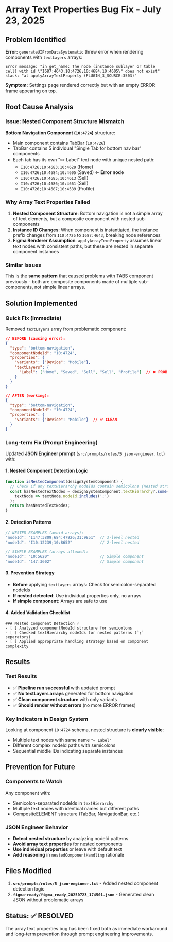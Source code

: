 # Array Text Properties Bug Fix - July 23, 2025

## Problem Identified

**Error:** `generateUIFromDataSystematic` threw error when rendering components with `textLayers` arrays:
```
Error message: "in get_name: The node (instance sublayer or table cell) with id \"I687:4643;10:4726;10:4684;10:4605\" does not exist"
stack: "at applyArrayTextProperty (PLUGIN_3_SOURCE:3503)"
```

**Symptom:** Settings page rendered correctly but with an empty ERROR frame appearing on top.

## Root Cause Analysis

### Issue: Nested Component Structure Mismatch

**Bottom Navigation Component (`10:4724`)** structure:
- Main component contains TabBar (`10:4726`)
- TabBar contains 5 individual "Single Tab for bottom nav bar" components
- Each tab has its own "✏️ Label" text node with unique nested path:
  - `I10:4726;10:4683;10:4629` (Home)
  - `I10:4726;10:4684;10:4605` (Saved) ← **Error node**
  - `I10:4726;10:4685;10:4613` (Sell)
  - `I10:4726;10:4686;10:4661` (Sell)
  - `I10:4726;10:4687;10:4589` (Profile)

### Why Array Text Properties Failed

1. **Nested Component Structure**: Bottom navigation is not a simple array of text elements, but a composite component with nested sub-components
2. **Instance ID Changes**: When component is instantiated, the instance prefix changes from `I10:4726` to `I687:4643`, breaking node references
3. **Figma Renderer Assumption**: `applyArrayTextProperty` assumes linear text nodes with consistent paths, but these are nested in separate component instances

### Similar Issues

This is the **same pattern** that caused problems with TABS component previously - both are composite components made of multiple sub-components, not simple linear arrays.

## Solution Implemented

### Quick Fix (Immediate)
Removed `textLayers` array from problematic component:
```json
// BEFORE (causing error):
{
  "type": "bottom-navigation",
  "componentNodeId": "10:4724",
  "properties": {
    "variants": {"Device": "Mobile"},
    "textLayers": {
      "Label": ["Home", "Saved", "Sell", "Sell", "Profile"]  // ❌ PROBLEMATIC
    }
  }
}

// AFTER (working):
{
  "type": "bottom-navigation", 
  "componentNodeId": "10:4724",
  "properties": {
    "variants": {"Device": "Mobile"}  // ✅ CLEAN
  }
}
```

### Long-term Fix (Prompt Engineering)
Updated **JSON Engineer prompt** (`src/prompts/roles/5 json-engineer.txt`) with:

#### 1. Nested Component Detection Logic
```javascript
function isNestedComponent(designSystemComponent) {
  // Check if any textHierarchy nodeIds contain semicolons (nested structure)
  const hasNestedTextNodes = designSystemComponent.textHierarchy?.some(
    textNode => textNode.nodeId.includes(';')
  );
  return hasNestedTextNodes;
}
```

#### 2. Detection Patterns
```javascript
// NESTED EXAMPLES (avoid arrays):
"nodeId": "I147:3809;684:47926;31:9851"  // 3-level nested
"nodeId": "I10:12239;10:8652"            // 2-level nested  

// SIMPLE EXAMPLES (arrays allowed):
"nodeId": "10:5620"                      // Simple component
"nodeId": "147:3602"                     // Simple component
```

#### 3. Prevention Strategy
- **Before** applying `textLayers` arrays: Check for semicolon-separated nodeIds
- **If nested detected**: Use individual properties only, no arrays
- **If simple component**: Arrays are safe to use

#### 4. Added Validation Checklist
```
### Nested Component Detection ✓
- [ ] Analyzed componentNodeId structure for semicolons
- [ ] Checked textHierarchy nodeIds for nested patterns (`;` separators)
- [ ] Applied appropriate handling strategy based on component complexity
```

## Results

### Test Results
- ✅ **Pipeline run successful** with updated prompt
- ✅ **No textLayers arrays** generated for bottom navigation
- ✅ **Clean component structure** with only variants
- ✅ **Should render without errors** (no more ERROR frames)

### Key Indicators in Design System
Looking at component `10:4724` schema, nested structure is **clearly visible**:
- Multiple text nodes with same name `"✏️ Label"` 
- Different complex nodeId paths with semicolons
- Sequential middle IDs indicating separate instances

## Prevention for Future

### Components to Watch
Any component with:
- Semicolon-separated nodeIds in `textHierarchy`
- Multiple text nodes with identical names but different paths
- CompositeELEMENT structure (TabBar, NavigationBar, etc.)

### JSON Engineer Behavior
- **Detect nested structure** by analyzing nodeId patterns
- **Avoid array text properties** for nested components
- **Use individual properties** or leave with default text
- **Add reasoning** in `nestedComponentHandling` rationale

## Files Modified

1. **`src/prompts/roles/5 json-engineer.txt`** - Added nested component detection logic
2. **`figma-ready/figma_ready_20250723_174501.json`** - Generated clean JSON without problematic arrays

## Status: ✅ RESOLVED

The array text properties bug has been fixed both as immediate workaround and long-term prevention through prompt engineering improvements.